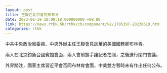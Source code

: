 ```yaml
---
layout: post
title: 王毅在北京會見布林肯
date: 2023-06-19 10:00:18.000000000 +08:00
link: https://news.rthk.hk/rthk/ch/component/k2/1705397-20230619.htm
categories: rthk
---
```


中共中央政治局委員、中央外辦主任王毅會見訪華的美國國務卿布林肯。

兩人在北京釣魚台國賓館會面，兩人會前握手讓記者拍照，之後進行閉門會議。

外界關注，國家主席習近平會否同布林肯會面，中美雙方暫時未有作出任何公布。

